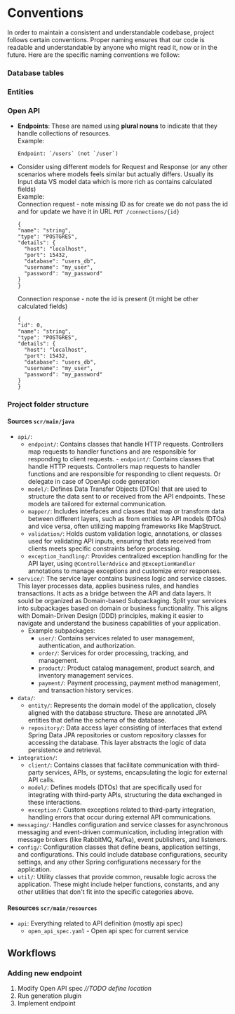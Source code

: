 # Conventions

In order to maintain a consistent and understandable codebase, project follows certain conventions.
Proper naming ensures that our code is readable and understandable by anyone who might read it, now or in the future.
Here are the specific naming conventions we follow:

### Database tables

### Entities

### Open API

- **Endpoints**: These are named using **plural nouns** to indicate that they handle collections of resources.\
  Example:
  ```
  Endpoint: `/users` (not `/user`)
  ```
- Consider using different models for Request and Response (or any other scenarios where models feels similar but
  actually differs. Usually its Input data VS model data which is more rich as contains calculated fields)  
  Example:  
  Connection request - note missing ID as for create we do not pass the id and for update we have it in
  URL `PUT /connections/{id}`
  ```
  {
  "name": "string",
  "type": "POSTGRES",
  "details": {
    "host": "localhost",
    "port": 15432,
    "database": "users_db",
    "username": "my_user",
    "password": "my_password"
  }
  }
  ```

  Connection response - note the id is present (it might be other calculated fields)
  ```
  {
  "id": 0,
  "name": "string",
  "type": "POSTGRES",
  "details": {
    "host": "localhost",
    "port": 15432,
    "database": "users_db",
    "username": "my_user",
    "password": "my_password"
  }
  }
  ```

### Project folder structure

#### Sources `scr/main/java`

- `api/`:
    - `endpoint/`: Contains classes that handle HTTP requests. Controllers map requests to handler functions and are
      responsible for responding to client requests. - `endpoint/`: Contains classes that handle HTTP requests.
      Controllers map requests to handler functions and are responsible for responding to client requests. Or delegate
      in case of OpenApi code generation
    - `model/`: Defines Data Transfer Objects (DTOs) that are used to structure the data sent to or received from the
      API endpoints. These models are tailored for external communication.
    - `mapper/`: Includes interfaces and classes that map or transform data between different layers, such as from
      entities to API models (DTOs) and vice versa, often utilizing mapping frameworks like MapStruct.
    - `validation/`: Holds custom validation logic, annotations, or classes used for validating API inputs, ensuring
      that data received from clients meets specific constraints before processing.
    - `exception_handling/`: Provides centralized exception handling for the API layer, using `@ControllerAdvice`
      and `@ExceptionHandler` annotations to manage exceptions and customize error responses.
- `service/`: The service layer contains business logic and service classes. This layer processes data, applies business
  rules, and handles transactions. It acts as a bridge between the API and data layers. It sould be organized as
  Domain-based Subpackaging. Split your services into subpackages based on domain or business functionality. This aligns
  with Domain-Driven Design (DDD) principles, making it easier to navigate and understand the business capabilities of
  your application.
    - Example subpackages:
        - `user/`: Contains services related to user management, authentication, and authorization.
        - `order/`: Services for order processing, tracking, and management.
        - `product/`: Product catalog management, product search, and inventory management services.
        - `payment/`: Payment processing, payment method management, and transaction history services.
- `data/`:
    - `entity/`: Represents the domain model of the application, closely aligned with the database structure. These are
      annotated JPA entities that define the schema of the database.
    - `repository/`: Data access layer consisting of interfaces that extend Spring Data JPA repositories or custom
      repository classes for accessing the database. This layer abstracts the logic of data persistence and retrieval.
- `integration/`:
    - `client/`: Contains classes that facilitate communication with third-party services, APIs, or systems,
      encapsulating the logic for external API calls.
    - `model/`: Defines models (DTOs) that are specifically used for integrating with third-party APIs, structuring the
      data exchanged in these interactions.
    - `exception/`: Custom exceptions related to third-party integration, handling errors that occur during external API
      communications.
- `messaging/`: Handles configuration and service classes for asynchronous messaging and event-driven communication,
  including integration with message brokers (like RabbitMQ, Kafka), event publishers, and listeners.
- `config/`: Configuration classes that define beans, application settings, and configurations. This could include
  database configurations, security settings, and any other Spring configurations necessary for the application.
- `util/`: Utility classes that provide common, reusable logic across the application. These might include helper
  functions, constants, and any other utilities that don't fit into the specific categories above.

#### Resources `scr/main/resources`

- `api`: Everything related to API definition (mostly api spec)
    - `open_api_spec.yaml` - Open api spec for current service

## Workflows

### Adding new endpoint

1. Modify Open API spec _//TODO define location_
2. Run generation plugin
3. Implement endpoint